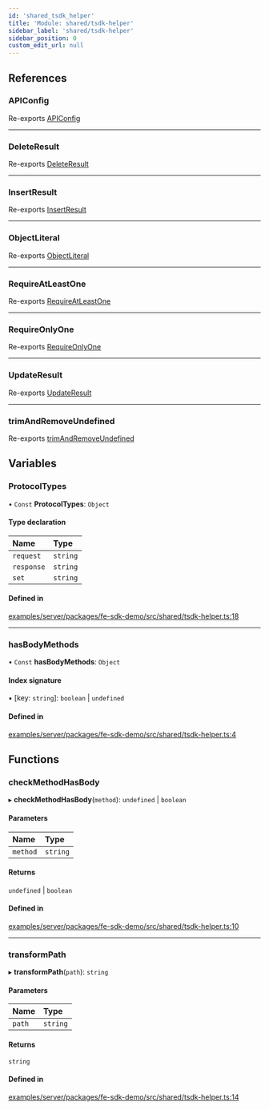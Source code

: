 ```yaml
---
id: 'shared_tsdk_helper'
title: 'Module: shared/tsdk-helper'
sidebar_label: 'shared/tsdk-helper'
sidebar_position: 0
custom_edit_url: null
---
```


## References

### APIConfig

Re-exports [APIConfig](../interfaces/shared_tsdk_types.APIConfig.md)

---

### DeleteResult

Re-exports [DeleteResult](../classes/shared_tsdk_types.DeleteResult.md)

---

### InsertResult

Re-exports [InsertResult](../classes/shared_tsdk_types.InsertResult.md)

---

### ObjectLiteral

Re-exports [ObjectLiteral](../interfaces/shared_tsdk_types.ObjectLiteral.md)

---

### RequireAtLeastOne

Re-exports [RequireAtLeastOne](shared_tsdk_types.md#requireatleastone)

---

### RequireOnlyOne

Re-exports [RequireOnlyOne](shared_tsdk_types.md#requireonlyone)

---

### UpdateResult

Re-exports [UpdateResult](../classes/shared_tsdk_types.UpdateResult.md)

---

### trimAndRemoveUndefined

Re-exports [trimAndRemoveUndefined](shared_tsdk_types.md#trimandremoveundefined)

## Variables

### ProtocolTypes

• `Const` **ProtocolTypes**: `Object`

#### Type declaration

| Name       | Type     |
| :--------- | :------- |
| `request`  | `string` |
| `response` | `string` |
| `set`      | `string` |

#### Defined in

[examples/server/packages/fe-sdk-demo/src/shared/tsdk-helper.ts:18](https://github.com/jiouiuw/tsdk-monorepo/blob/f48ea35/examples/server/packages/fe-sdk-demo/src/shared/tsdk-helper.ts#L18)

---

### hasBodyMethods

• `Const` **hasBodyMethods**: `Object`

#### Index signature

▪ [key: `string`]: `boolean` \| `undefined`

#### Defined in

[examples/server/packages/fe-sdk-demo/src/shared/tsdk-helper.ts:4](https://github.com/jiouiuw/tsdk-monorepo/blob/f48ea35/examples/server/packages/fe-sdk-demo/src/shared/tsdk-helper.ts#L4)

## Functions

### checkMethodHasBody

▸ **checkMethodHasBody**(`method`): `undefined` \| `boolean`

#### Parameters

| Name     | Type     |
| :------- | :------- |
| `method` | `string` |

#### Returns

`undefined` \| `boolean`

#### Defined in

[examples/server/packages/fe-sdk-demo/src/shared/tsdk-helper.ts:10](https://github.com/jiouiuw/tsdk-monorepo/blob/f48ea35/examples/server/packages/fe-sdk-demo/src/shared/tsdk-helper.ts#L10)

---

### transformPath

▸ **transformPath**(`path`): `string`

#### Parameters

| Name   | Type     |
| :----- | :------- |
| `path` | `string` |

#### Returns

`string`

#### Defined in

[examples/server/packages/fe-sdk-demo/src/shared/tsdk-helper.ts:14](https://github.com/jiouiuw/tsdk-monorepo/blob/f48ea35/examples/server/packages/fe-sdk-demo/src/shared/tsdk-helper.ts#L14)

